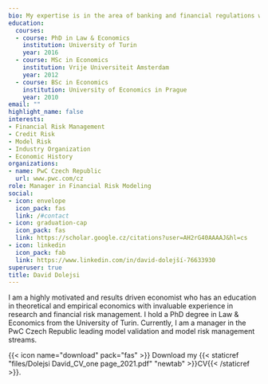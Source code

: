 ```yaml
---
bio: My expertise is in the area of banking and financial regulations with a particular focus on model risk management and model validation. 
education:
  courses:
  - course: PhD in Law & Economics
    institution: University of Turin
    year: 2016
  - course: MSc in Economics
    institution: Vrije Universiteit Amsterdam
    year: 2012
  - course: BSc in Economics
    institution: University of Economics in Prague
    year: 2010    
email: ""
highlight_name: false
interests:
- Financial Risk Management
- Credit Risk 
- Model Risk
- Industry Organization
- Economic History
organizations:
- name: PwC Czech Republic
  url: www.pwc.com/cz
role: Manager in Financial Risk Modeling
social:
- icon: envelope
  icon_pack: fas
  link: /#contact
- icon: graduation-cap
  icon_pack: fas
  link: https://scholar.google.cz/citations?user=AH2rG40AAAAJ&hl=cs
- icon: linkedin
  icon_pack: fab
  link: https://www.linkedin.com/in/david-dolejší-76633930
superuser: true
title: David Dolejsi
---
```


I am a highly motivated and results driven economist who has an education in theoretical and empirical economics with invaluable experience in research and financial risk management. I hold a PhD degree in Law & Economics from the University of Turin. Currently, I am a manager in the PwC Czech Republic leading model validation and model risk management streams.

{{< icon name="download" pack="fas" >}} Download my {{< staticref "files/Dolejsi David_CV_one page_2021.pdf" "newtab" >}}CV{{< /staticref >}}.
